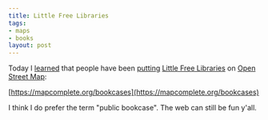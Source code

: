 ```yaml
---
title: Little Free Libraries
tags:
- maps
- books
layout: post
---
```


Today I [learned](https://social.coop/@sam/111085865748696789) that people have been [putting](https://wiki.openstreetmap.org/wiki/Tag:amenity=public%20bookcase?uselang=en) [Little Free Libraries](https://en.wikipedia.org/wiki/Little_Free_Library) on [Open Street Map](https://www.openstreetmap.org/):

[https://mapcomplete.org/bookcases](https://mapcomplete.org/bookcases)

I think I do prefer the term "public bookcase". The web can still be fun y'all.
